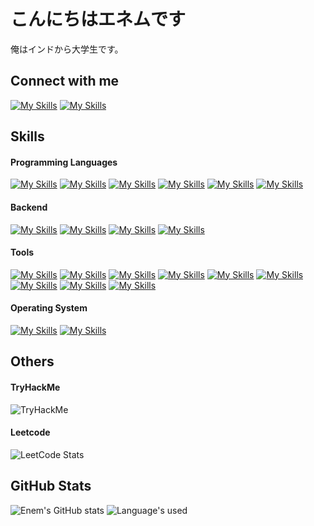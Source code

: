 # こんにちはエネムです
俺はインドから大学生です。
## Connect with me

[![My Skills](https://skillicons.dev/icons?i=gmail)](mailto:enembarjo03@gmail.com)
[![My Skills](https://skillicons.dev/icons?i=linkedin)](www.linkedin.com/in/enem-barjo)
## Skills

#### Programming Languages
[![My Skills](https://skillicons.dev/icons?i=c)]()
[![My Skills](https://skillicons.dev/icons?i=cpp)](https://cplusplus.com/)
[![My Skills](https://skillicons.dev/icons?i=python)](https://www.python.org/)
[![My Skills](https://skillicons.dev/icons?i=bash)]()
[![My Skills](https://skillicons.dev/icons?i=java)]()
[![My Skills](https://skillicons.dev/icons?i=lua)]()

#### Backend
[![My Skills](https://skillicons.dev/icons?i=npm)]()
[![My Skills](https://skillicons.dev/icons?i=nodejs)]()
[![My Skills](https://skillicons.dev/icons?i=mongodb)]()
[![My Skills](https://skillicons.dev/icons?i=mysql)]()

#### Tools
[![My Skills](https://skillicons.dev/icons?i=arduino)]()
[![My Skills](https://skillicons.dev/icons?i=blender)]()
[![My Skills](https://skillicons.dev/icons?i=docker)]()
[![My Skills](https://skillicons.dev/icons?i=git)]()
[![My Skills](https://skillicons.dev/icons?i=md)]()
[![My Skills](https://skillicons.dev/icons?i=neovim)]()
[![My Skills](https://skillicons.dev/icons?i=npm)]()
[![My Skills](https://skillicons.dev/icons?i=powershell)]()
[![My Skills](https://skillicons.dev/icons?i=vscode)]()

#### Operating System
[![My Skills](https://skillicons.dev/icons?i=kali)]()
[![My Skills](https://skillicons.dev/icons?i=windows)]()
## Others
#### TryHackMe
<img src="https://tryhackme-badges.s3.amazonaws.com/NM04.png" alt="TryHackMe">

#### Leetcode
![LeetCode Stats](https://leetcard.jacoblin.cool/Enem04?theme=nord&font=Noto%20Sans%20Armenian)

 ## GitHub Stats
![Enem's GitHub stats](https://github-readme-stats.vercel.app/api?username=NM-004&show_icons=true&theme=cobalt)
![Language's used](https://github-readme-stats.vercel.app/api/top-langs?username=nm-004&show_icons=true&locale=en&theme=cobalt)
